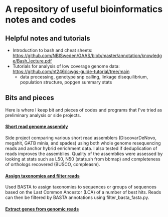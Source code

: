 #  A repository of useful bioinformatics notes and codes
## Helpful notes and tutorials
- Introduction to bash and cheat sheets: https://github.com/NBISweden/GAAS/blob/master/annotation/knowledge/Bash_lecture.pdf
- Tutorials for analysis of low coverage genome data: https://github.com/nt246/lcwgs-guide-tutorial/tree/main
  - data processing, genotype snp calling, linkage disequilibrium, population structure, popgen summary stats

## Bits and pieces
Here is where I keep bit and pieces of codes and programs that I've tried as preliminary analysis or side projects.
#### [Short read genome assembly](https://github.com/huiqingyeooo/genomics/genome_assembly)
Side project comparing various short read assemblers (DiscovarDeNovo, megahit, GATB minia, and spades) using both whole genome resequencing reads and anchor hybrid enrichment data. I also tested if deduplication of reads improves the assemblies. Quality of the assemblies were assessed by looking at stats such as L50, N50 (stats.sh from bbmap) and completeness of orthologs recovered (BUSCO, compleasm).

#### [Assign taxonomies and filter reads](https://github.com/huiqingyeooo/genomics/BASTA)
Used BASTA to assign taxonomies to sequences or groups of sequences based on the Last Common Ancestor (LCA) of a number of best hits. Reads can then be filtered by BASTA annotations using filter_basta_fasta.py.

#### [Extract genes from genomic reads](https://github.com/huiqingyeooo/genomics/extract_genes)

